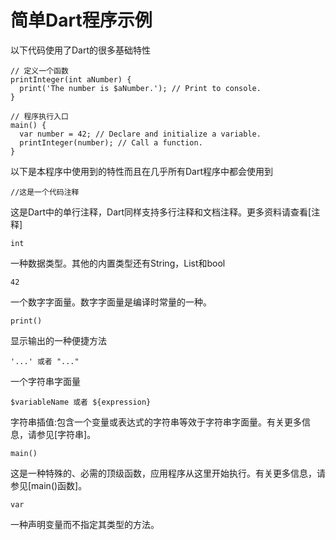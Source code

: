# 简单Dart程序示例

以下代码使用了Dart的很多基础特性

```
// 定义一个函数
printInteger(int aNumber) {
  print('The number is $aNumber.'); // Print to console.
}

// 程序执行入口
main() {
  var number = 42; // Declare and initialize a variable.
  printInteger(number); // Call a function.
}
```

以下是本程序中使用到的特性而且在几乎所有Dart程序中都会使用到

```
//这是一个代码注释
```

这是Dart中的单行注释，Dart同样支持多行注释和文档注释。更多资料请查看[注释]

```
int
```

一种数据类型。其他的内置类型还有String，List和bool

```
42
```

一个数字字面量。数字字面量是编译时常量的一种。

```
print()
```

显示输出的一种便捷方法

```
'...' 或者 "..."
```

一个字符串字面量

```
$variableName 或者 ${expression}
```

字符串插值:包含一个变量或表达式的字符串等效于字符串字面量。有关更多信息，请参见[字符串]。

```
main()
```

这是一种特殊的、必需的顶级函数，应用程序从这里开始执行。有关更多信息，请参见[main()函数]。

```
var
```

一种声明变量而不指定其类型的方法。